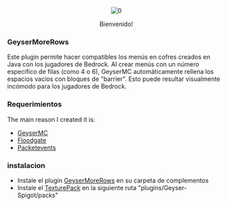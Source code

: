 <div align="center">  

![0](https://github.com/user-attachments/assets/571a98aa-acd9-49a8-b1b9-582c69ad81f5)

Bienvenido!

</div>

### GeyserMoreRows
Este plugin permite hacer compatibles los menús en cofres creados en Java con los jugadores
de Bedrock. Al crear menús con un número específico de filas (como 4 o 6), GeyserMC 
automáticamente rellena los espacios vacíos con bloques de "barrier". Esto puede resultar 
visualmente incómodo para los jugadores de Bedrock.

### Requerimientos
The main reason I created it is:
- [GeyserMC](https://geysermc.org/download/)
- [Floodgate](https://geysermc.org/download/?project=floodgate)
- [Packetevents](https://www.spigotmc.org/resources/packetevents-api.80279/)

### instalacion
- Instale el plugin [GeyserMoreRows](https://github.com/Hurbanod/GeyserMoreRows_ES/releases/tag/GeyserMoreRows) en su carpeta de complementos
- Instale el [TexturePack](https://github.com/Hurbanod/GeyserMoreRows_ES/releases/tag/GeyserMoreRows) en la siguiente ruta "plugins/Geyser-Spigot/packs"




